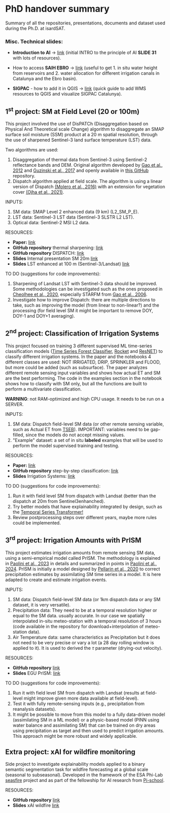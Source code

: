 # PhD handover summary
Summary of all the repositories, presentations, documents and dataset used during the Ph.D. at isardSAT.

### Misc. Technical slides:

- **Introduction to AI** -> [link](https://docs.google.com/presentation/d/1GsTj-MbLT0SW1DoLU7uCLaX_iZk4yj8jpZbfmoqD_Qw/edit#slide=id.p) (initial INTRO to the principle of AI **SLIDE 31** with lots of resources).

- How to access **SAIH EBRO** -> [link](https://docs.google.com/presentation/d/1y4e0SLYXRXzIfysTGe8UqB9wWhGCQS4KxfwEEo76IA8/edit#slide=id.gf0544e0161_0_61) (useful to get 1. in situ water height from reservoirs and 2. water allocation for different irrigation canals in Catalunya and the Ebro basin).

- **SIGPAC** - how to add it in QGIS -> [link](https://docs.google.com/presentation/d/1a6Sk5DsKvHKe29E5USB0jlVfFQ7LXLjNizvhWj8wUKk/edit#slide=id.p) (quick guide to add WMS resources to QGIS and visualize SIGPAC Catalunya).


## 1<sup>st</sup> project: SM at Field Level (20 or 100m)

This project involved the use of DisPATCh (Disaggregation based on Physical And Theoretical scale Change) algorithm to disaggregate an SMAP surface soil moisture (SSM) product at a 20 m spatial resolution, through the use of sharpened Sentinel-3 land surface temperature (LST) data.

Two algorithms are used:

1. Disaggregation of thermal data from Sentinel-3 using Sentinel-2 reflectance bands and DEM. Original algorithm developed by [Gao et al., 2012](https://www.mdpi.com/2072-4292/4/11/3287) and [Guzinski et al., 2017](https://www.sciencedirect.com/science/article/pii/S0034425718305285) and openly available in [this GitHub](https://github.com/radosuav/pyDMS) repository.
2. Dispatch algorithm applied at field scale. The algorithm is using a linear version of Dispatch [(Molero et al., 2016)](https://www.sciencedirect.com/science/article/abs/pii/S0034425716300736) with an extension for vegetation cover [(Ojha et al., 2021)](https://www.frontiersin.org/articles/10.3389/fenvs.2021.555216/full).

INPUTS:
1. SM data: SMAP Level 2 enhanced data (9 km) (L2_SM_P_E).
1. LST data: Sentinel-3 LST data (Sentinel-3 SLSTR L2 LST).
3. Optical data: Sentinel-2 MSI L2 data.

RESOURCES:
- **Paper:** [link](https://www.mdpi.com/2072-4292/14/1/167) 
- **GitHub repository** thermal sharpening: [link](https://github.com/isardsat/LST_sharpener)
- **GitHub repository** DISPATCH: [link](https://github.com/isardsat/tero-1km-soil-moisture)
- **Slides** Internal presentation SM 20m [link](https://docs.google.com/presentation/d/1H9d5vkd6l0QzEP1khxl0Xuk4JhIkpjoAwJTOSQjixiM/edit#slide=id.gf852484578_0_51) 
- **Slides** LST enhanced at 100 m (Sentinel-3/Landsat) [link](https://docs.google.com/presentation/d/1i-XYadTt__Br83W81USkN0ePEEXVYtIGd0fMoC1eymI/edit#slide=id.g1f2ff14f5a1_0_0)

TO DO (suggestions for code improvements):
1. Sharpening of Landsat LST with Sentinel-3 data should be improved. Some methodologies can be investigated such as the ones proposed in [Cheolhee et al., 2020](http://koreascience.or.kr/article/JAKO202024758672080.page), especially STARFM from [Gao et al., 2006](https://ieeexplore.ieee.org/document/1661809).
2. Investigate how to improve Dispatch: there are multiple directions to take, such as improving the model (from linear to non-linear?) and the processing (for field level SM it might be important to remove DOY, DOY-1 and DOY+1 averaging).


## 2<sup>nd</sup> project: Classification of Irrigation Systems
This project focused on training 3 different supervised ML time-series classification models ([Time Series Forest Classifier](https://www.sktime.net/en/stable/api_reference/auto_generated/sktime.classification.interval_based.TimeSeriesForestClassifier.html), [Rocket](https://www.sktime.net/en/latest/api_reference/auto_generated/sktime.transformations.panel.rocket.Rocket.html) and [ResNET](https://www.sktime.net/en/latest/api_reference/auto_generated/sktime.classification.deep_learning.ResNetClassifier.html)) to classify different irrigation systems. In the paper and the notebooks 4 different classes are used: NOT IRRIGATED, DRIP, SPRINKLER and FLOOD, but more could be added (such as subsurface). The paper analyzes different remote sensing input variables and shows how actual ET and SM are the best performing. The code in the examples section in the notebook shows how to classify with SM only, but all the functions are built to perform a multivariate classification. 

**WARNING**: not RAM-optimized and high CPU usage. It needs to be run on a SERVER.

INPUTS:
1. SM data: Dispatch field-level SM data (or other remote sensing variable, such as Actual ET from [TSEB](https://www.esa-sen4et.org/)). IMPORTANT: variables need to be gap-filled, since the models do not accept missing values.
2. "Example" dataset: a set of in situ **labeled** examples that will be used to perform the model supervised training and testing.

RESOURCES:
- **Paper:** [link](https://ieeexplore.ieee.org/document/9954144)
- **GitHub repository** step-by-step classification: [link](https://github.com/isardsat/irrigation-systems-classification)
- **Slides** Irrigation Systems: [link](https://docs.google.com/presentation/d/1_th1-VtyWy-oqt1lbkgujR8RRjqq6cMJWxACFTWHlOw/edit#slide=id.g118d459a44c_0_0)

TO DO (suggestions for code improvements):
1. Run it with field level SM from dispatch with Landsat (better than the dispatch at 20m from Sentinel3enhanched).
2. Try better models that have explainability integrated by design, such as the [Temporal Series Transformer!](https://pytorch-forecasting.readthedocs.io/en/stable/tutorials/stallion.html)
3. Review postprocessing steps over different years, maybe more rules could be implemented.

## 3<sup>rd</sup> project: Irrigation Amounts with PrISM

This project estimates irrigation amounts from remote sensing SM data, using a semi-empirical model called PrISM. The methodology is explained in [Paolini et al., 2023](https://doi.org/10.1016/j.agwat.2023.108594) in details and summarized in points in [Paolini et al., 2024](https://www.mdpi.com/2072-4292/16/7/1116). PrISM is initially a model designed by [Pellarin et al., 2020](https://www.mdpi.com/2072-4292/12/3/481) to correct precipitation estimates by assimilating SM time series in a model. It is here adapted to create and estimate irrigation events.  

INPUTS:
1. SM data: Dispatch field-level SM data (or 1km dispatch data or any SM dataset, it is very versatile).
2. Precipitation data: They need to be at a temporal resolution higher or equal to the SM data. usually accurate. In our case we spatially interpolated in-situ meteo-station with a temporal resolution of 3 hours (code available in the repository for download+interpolation of meteo-station data).
3. Air Temperature data: same characteristics as Precipitation but it does not need to be very precise or vary a lot (a 28 day rolling window is applied to it). It is used to derived the $\tau$ parameter (drying-out velocity).


RESOURCES:
- **GitHub repository** [link](https://github.com/Giov-P/PrISM)
- **Slides** EGU PrISM: [link](https://docs.google.com/presentation/d/1_27YzC9SrNWkBGt3T-VP18xBooTitWtpE4ogA3y714E/edit#slide=id.g22cc186795e_0_167)

TO DO (suggestions for code improvements):
1. Run it with field level SM from dispatch with Landsat (results at field-level might improve given more data available at field-level).
2. Test it with fully remote-sensing inputs (e.g., precipitation from reanalysis datasets).
3. It might be possible to move from this model to a fully data-driven model (assimilating SM in a ML model) or a physic-based model (PINN using water balance and assimilating SM) that can be trained on dry areas using precipitation as target and then used to predict irrigation amounts. This approach might be more robust and widely applicable.

## Extra project: xAI for wildfire monitoring 
Side project to investigate explainability models applied to a binary semantic segmentation task for wildfire forecasting at a global scale (seasonal to subseasonal). Developed in the framework of the ESA Phi-Lab [seasfire](https://seasfire.hua.gr/) project and as part of the fellowship for AI research from [Pi-school](https://picampus-school.com/earth-observation-full-grant-fellowships-available/).

RESOURCES:
- **GitHub repository** [link](https://github.com/PiSchool/noa-xai-for-wildfire-forecasting)
- **Slides** xAI wildfire [link](https://docs.google.com/presentation/d/1Uqom_LXTuXyzhn4otzgjTwfgQpApuXHcGFjY8tJbZdA/edit#slide=id.p)
